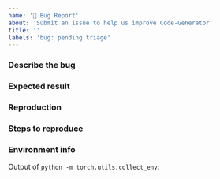 ```yaml
---
name: '🐞 Bug Report'
about: 'Submit an issue to help us improve Code-Generator'
title: ''
labels: 'bug: pending triage'
---
```


### Describe the bug

<!-- A clear and concise description of what is actually happening. -->

### Expected result

<!-- A clear and concise description of what is expected to happen. -->

### Reproduction

<!-- Please provide a link to a repo that can reproduce the problem you ran into. -->
<!-- You can also upload the downloaded archive or your own archive in GitHub Issue UI. -->

### Steps to reproduce

<!-- Please, add steps on how to reproduce it. -->

### Environment info

Output of `python -m torch.utils.collect_env`:

```

```
